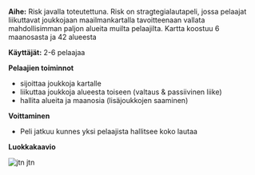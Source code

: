 **Aihe:** Risk javalla toteutettuna. Risk on stragtegialautapeli, jossa pelaajat liikuttavat joukkojaan maailmankartalla tavoitteenaan vallata mahdollisimman paljon alueita muilta pelaajilta. Kartta koostuu 6 maanosasta ja 42 alueesta

**Käyttäjät:** 2-6 pelaajaa

**Pelaajien toiminnot** 
- sijoittaa joukkoja kartalle
- liikuttaa joukkoja alueesta toiseen (valtaus & passiivinen liike)
- hallita alueita ja maanosia (lisäjoukkojen saaminen)

**Voittaminen**
- Peli jatkuu kunnes yksi pelaajista hallitsee koko lautaa

**Luokkakaavio**

![jtn jtn](http://yuml.me/b93f5b5c)
